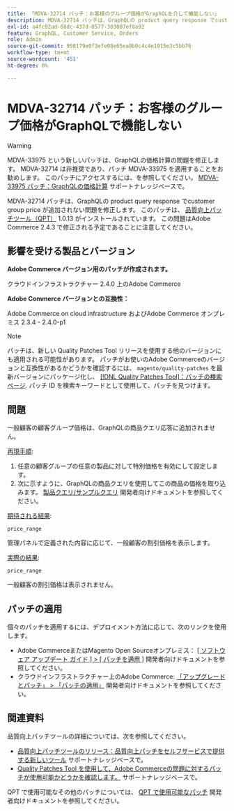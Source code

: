 ```yaml
---
title: 「MDVA-32714 パッチ：お客様のグループ価格がGraphQLを介して機能しない」
description: MDVA-32714 パッチは、GraphQLの product query response でсustomer group price が追加されない問題を修正します。 このパッチは、Quality Patches Tool （QPT） 1.0.13 がインストールされている場合に使用できます。 この問題はAdobe Commerce 2.4.3 で修正される予定であることに注意してください。
exl-id: a4fc92ad-68dc-437d-8577-303007ef8a92
feature: GraphQL, Customer Service, Orders
role: Admin
source-git-commit: 958179e0f3efe08e65ea8b0c4c4e1015e3c5bb76
workflow-type: tm+mt
source-wordcount: '451'
ht-degree: 0%

---
```


# MDVA-32714 パッチ：お客様のグループ価格がGraphQLで機能しない

>[!WARNING]
>
>MDVA-33975 という新しいパッチは、GraphQLの価格計算の問題を修正します。 MDVA-32714 は非推奨であり、パッチ MDVA-33975 を適用することをお勧めします。 このパッチにアクセスするには、を参照してください。 [MDVA-33975 パッチ：GraphQLの価格計算](https://experienceleague.adobe.com/docs/commerce-knowledge-base/kb/support-tools/patches/mdva-33975-magento-patch-graphql-price-calculations.html) サポートナレッジベースで。

MDVA-32714 パッチは、GraphQLの product query response でсustomer group price が追加されない問題を修正します。 このパッチは、 [品質向上パッチツール（QPT）](https://devdocs.magento.com/guides/v2.4/comp-mgr/patching.html#mqp) 1.0.13 がインストールされています。 この問題はAdobe Commerce 2.4.3 で修正される予定であることに注意してください。

## 影響を受ける製品とバージョン

**Adobe Commerce バージョン用のパッチが作成されます。**

クラウドインフラストラクチャー 2.4.0 上のAdobe Commerce

**Adobe Commerce バージョンとの互換性：**

Adobe Commerce on cloud infrastructure およびAdobe Commerce オンプレミス 2.3.4 - 2.4.0-p1

>[!NOTE]
>
>パッチは、新しい Quality Patches Tool リリースを使用する他のバージョンにも適用される可能性があります。 パッチがお使いのAdobe Commerceのバージョンと互換性があるかどうかを確認するには、 `magento/quality-patches` を最新バージョンにパッケージ化し、 [[!DNL Quality Patches Tool]：パッチの検索ページ](https://devdocs.magento.com/quality-patches/tool.html#patch-grid). パッチ ID を検索キーワードとして使用して、パッチを見つけます。

## 問題

一般顧客の顧客グループ価格は、GraphQLの商品クエリ応答に追加されません。

<u>再現手順</u>:

1. 任意の顧客グループの任意の製品に対して特別価格を有効にして設定します。
1. 次に示すように、GraphQLの商品クエリを使用してこの商品の価格を取り込みます。 [製品クエリ/サンプルクエリ](https://devdocs.magento.com/guides/v2.4/graphql/queries/products.html#sample-queries) 開発者向けドキュメントを参照してください。

<u>期待される結果</u>:

```api
price_range
```

管理パネルで定義された内容に応じて、一般顧客の割引価格を表示します。

<u>実際の結果</u>:

```api
price_range
```

一般顧客の割引価格は表示されません。

## パッチの適用

個々のパッチを適用するには、デプロイメント方法に応じて、次のリンクを使用します。

* Adobe CommerceまたはMagento Open Sourceオンプレミス： [[ ソフトウェア アップデート ガイド ] > [ パッチを適用 ]](https://devdocs.magento.com/guides/v2.4/comp-mgr/patching/mqp.html) 開発者向けドキュメントを参照してください。
* クラウドインフラストラクチャー上のAdobe Commerce: [「アップグレードとパッチ」 > 「パッチの適用」](https://devdocs.magento.com/cloud/project/project-patch.html) 開発者向けドキュメントを参照してください。

## 関連資料

品質向上パッチツールの詳細については、次を参照してください。

* [品質向上パッチツールのリリース：品質向上パッチをセルフサービスで提供する新しいツール](/help/announcements/adobe-commerce-announcements/magento-quality-patches-released-new-tool-to-self-serve-quality-patches.md) サポートナレッジベースで。
* [Quality Patches Tool を使用して、Adobe Commerceの問題に対するパッチが使用可能かどうかを確認します。](/help/support-tools/patches-available-in-qpt-tool/check-patch-for-magento-issue-with-magento-quality-patches.md) サポートナレッジベースで。

QPT で使用可能なその他のパッチについては、 [QPT で使用可能なパッチ](https://devdocs.magento.com/quality-patches/tool.html#patch-grid) 開発者向けドキュメントを参照してください。
